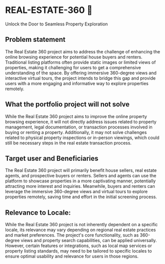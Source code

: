 # REAL-ESTATE-360 🏡
Unlock the Door to Seamless Property Exploration 

## Problem statement
The Real Estate 360 project aims to address the challenge of enhancing the online browsing experience for potential house buyers and renters.
Traditional listing platforms often provide static images or limited views of properties, making it challenging for users to get a comprehensive understanding of the space. By offering immersive 360-degree views and interactive virtual tours, the project intends to bridge this gap and provide users with a more engaging and informative way to explore properties remotely.
## What the portfolio project will not solve
While the Real Estate 360 project aims to improve the online property browsing experience, it will not directly address issues related to property management, legal documentation, or transaction processes involved in buying or renting a property. Additionally, it may not solve challenges related to physical property inspections or in-person viewings, which could still be necessary steps in the real estate transaction process.
## Target user and Beneficiaries
The Real Estate 360 project will primarily benefit house sellers, real estate agents, and prospective buyers or renters. Sellers and agents can use the platform to showcase properties in a more captivating manner, potentially attracting more interest and inquiries. Meanwhile, buyers and renters can leverage the immersive 360-degree views and virtual tours to explore properties remotely, saving time and effort in the initial screening process.
## Relevance to Locale:
While the Real Estate 360 project is not inherently dependent on a specific locale, its relevance may vary depending on regional real estate practices and market preferences. The project's core functionality, such as 360-degree views and property search capabilities, can be applied universally. However, certain features or integrations, such as local map services or property listing standards, may need to be tailored to specific locales to ensure optimal usability and relevance for users in those regions.
